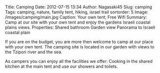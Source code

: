 Title: Camping
Date: 2012-07-15 13:34
Author: Nagasaki45
Slug: camping
Tags: camping, nature, family tent, hiking, israel trail
sortorder: 5
Image: /images/camping/main.jpg
Caption: Your own tent; Free Wifi
Summary: Camp at our site with your own tent and enjoy the gardens Israeli coastal plains views.
Properties: Shared bathroom
            Garden view
            Panorama to Israeli coastal plain

If you are on the budget, you are more then welcome to camp at our place with your own tent.
The camping site is located in our garden with views to the Tzipori river and the sea.

As campers you can enjoy all the facilities we offer: Cooking in the shared kitchen at the main tent and use our showers and toilets.
